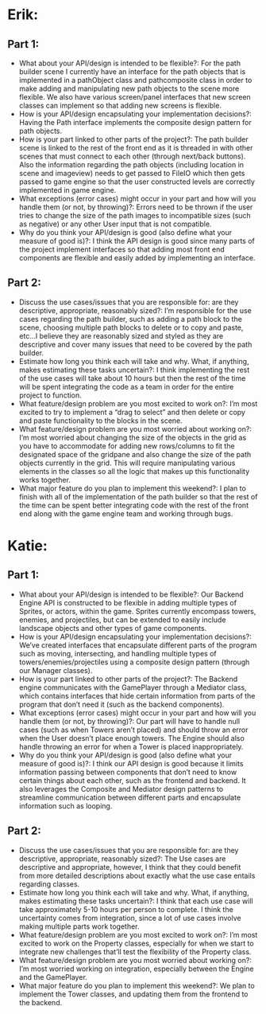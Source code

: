# Erik:
## Part 1:
* What about your API/design is intended to be flexible?:  For the path builder scene I currently have an interface for the path objects that is implemented in a pathObject class and pathcomposite class in order to make adding and manipulating new path objects to the scene more flexible. We also have various screen/panel interfaces that new screen classes can implement so that adding new screens is flexible.
* How is your API/design encapsulating your implementation decisions?: Having the Path interface implements the composite design pattern for path objects.
* How is your part linked to other parts of the project?: The path builder scene is linked to the rest of the front end as it is threaded in with other scenes that must connect to each other (through next/back buttons). Also the information regarding the path objects (including location in scene and imageview) needs to get passed to FileIO which then gets passed to game engine so that the user constructed levels are correctly implemented in game engine.
* What exceptions (error cases) might occur in your part and how will you handle them (or not, by throwing)?: Errors need to be thrown if the user tries to change the size of the path images to incompatible sizes (such as negative) or any other User input that is not compatible.
* Why do you think your API/design is good (also define what your measure of good is)?: I think the API design is good since many parts of the project implement interfaces so that adding most front end components are flexible and easily added by implementing an interface.

## Part 2:
* Discuss the use cases/issues that you are responsible for: are they descriptive, appropriate, reasonably sized?: I’m responsible for the use cases regarding the path builder, such as adding a path block to the scene, choosing multiple path blocks to delete or to copy and paste, etc...I believe they are reasonably sized and styled as they are descriptive and cover many issues that need to be covered by the path builder.
* Estimate how long you think each will take and why. What, if anything, makes estimating these tasks uncertain?: I think implementing the rest of the use cases will take about 10 hours but then the rest of the time will be spent integrating the code as a team in order for the entire project to function.
* What feature/design problem are you most excited to work on?: I’m most excited to try to implement a “drag to select” and then delete or copy and paste functionality to the blocks in the scene.
* What feature/design problem are you most worried about working on?: I’m most worried about changing the size of the objects in the grid as you have to accommodate for adding new rows/columns to fit the designated space of the gridpane and also change the size of the path objects currently in the grid. This will require manipulating various elements in the classes so all the logic that makes up this functionality works together.
* What major feature do you plan to implement this weekend?: I plan to finish with all of the implementation of the path builder so that the rest of the time can be spent better integrating code with the rest of the front end along with the game engine team and working through bugs.

# Katie:
## Part 1:
* What about your API/design is intended to be flexible?: Our Backend Engine API is constructed to be flexible in adding multiple types of Sprites, or actors, within the game. Sprites currently encompass towers, enemies, and projectiles, but can be extended to easily include landscape objects and other types of game components.
* How is your API/design encapsulating your implementation decisions?: We’ve created interfaces that encapsulate different parts of the program such as moving, intersecting, and handling multiple types of towers/enemies/projectiles using a composite design pattern (through our Manager classes).
* How is your part linked to other parts of the project?: The Backend engine communicates with the GamePlayer through a Mediator class, which contains interfaces that hide certain information from parts of the program that don’t need it (such as the backend components). 
* What exceptions (error cases) might occur in your part and how will you handle them (or not, by throwing)?: Our part will have to handle null cases (such as when Towers aren’t placed) and should throw an error when the User doesn’t place enough towers. The Engine should also handle throwing an error for when a Tower is placed inappropriately. 
* Why do you think your API/design is good (also define what your measure of good is)?: I think our API design is good because it limits information passing between components that don’t need to know certain things about each other, such as the frontend and backend. It also leverages the Composite and Mediator design patterns to streamline communication between different parts and encapsulate information such as looping. 

## Part 2:
* Discuss the use cases/issues that you are responsible for: are they descriptive, appropriate, reasonably sized?: The Use cases are descriptive and appropriate, however, I think that they could benefit from more detailed descriptions about exactly what the use case entails regarding classes. 
* Estimate how long you think each will take and why. What, if anything, makes estimating these tasks uncertain?: I think that each use case will take approximately 5-10 hours per person to complete. I think the uncertainty comes from integration, since a lot of use cases involve making multiple parts work together. 
* What feature/design problem are you most excited to work on?: I’m most excited to work on the Property classes, especially for when we start to integrate new challenges that’ll test the flexibility of the Property class.
* What feature/design problem are you most worried about working on?: I’m most worried working on integration, especially between the Engine and the GamePlayer. 
* What major feature do you plan to implement this weekend?: We plan to implement the Tower classes, and updating them from the frontend to the backend.
